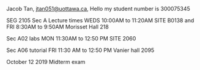 Jacob Tan, jtan051@uottawa.ca, Hello my student number is 300075345

SEG 2105 Sec A Lecture times WEDS 10:00AM to 11:20AM SITE B0138 and FRI 8:30AM to 9:50AM Morisset Hall 218

Sec A02 labs MON 11:30AM to 12:50 PM SITE 2060

Sec A06 tutorial FRI 11:30 AM to 12:50 PM Vanier hall 2095

October 12 2019 Midterm exam
